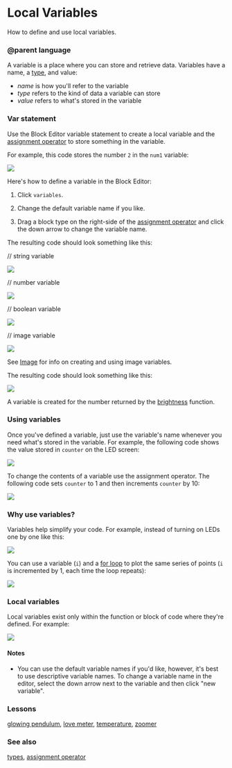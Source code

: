 # Local Variables

How to define and use local variables.

### @parent language

A variable is a place where you can store and retrieve data. Variables have a name, a [type](/blocks/types), and value:

* *name* is how you'll refer to the variable
* *type* refers to the kind of data a variable can store
* *value* refers to what's stored in the variable

### Var statement

Use the Block Editor variable statement to create a local variable and the [assignment operator](/reference/variables/assign) to store something in the variable.

For example, this code stores the number `2` in the `num1` variable:

![](/static/mb/blocks/var-0.png)

Here's how to define a variable in the Block Editor:

1. Click `variables`.

2. Change the default variable name if you like.

3. Drag a block type on the right-side of the [assignment operator](/reference/variables/assign) and click the down arrow to change the variable name.

The resulting code should look something like this:

// string variable

![](/static/mb/blocks/var-1.png)

// number variable

![](/static/mb/blocks/var-2.png)

// boolean variable

![](/static/mb/blocks/var-3.png)

// image variable

![](/static/mb/blocks/var-4.png)

See [Image](/blocks/image) for info on creating and using image variables.

The resulting code should look something like this:

![](/static/mb/blocks/var-5.png)

A variable is created for the number returned by the [brightness](/reference/led/brightness) function.

### Using variables

Once you've defined a variable, just use the variable's name whenever you need what's stored in the variable. For example, the following code shows the value stored in `counter` on the LED screen:

![](/static/mb/blocks/var-6.png)

To change the contents of a variable use the assignment operator. The following code sets `counter` to 1 and then increments `counter` by 10:

![](/static/mb/blocks/var-7.png)

### Why use variables?

Variables help simplify your code. For example, instead of turning on LEDs one by one like this:

![](/static/mb/blocks/var-8.png)

You can use a variable (`i`) and a [for loop](/reference/loops/for) to plot the same series of points (`i` is incremented by 1, each time the loop repeats):

![](/static/mb/blocks/var-9.png)

### Local variables

Local variables exist only within the function or block of code where they're defined. For example:

![](/static/mb/blocks/comment-0.png)

#### Notes

* You can use the default variable names if you'd like, however, it's best to use descriptive variable names. To change a variable name in the editor, select the down arrow next to the variable and then click "new variable".

### Lessons

[glowing pendulum](/lessons/glowing-pendulum), [love meter](/lessons/love-meter), [temperature](/lessons/temperature), [zoomer](/lessons/zoomer)

### See also

[types](/blocks/types), [assignment operator](/reference/variables/assign)

